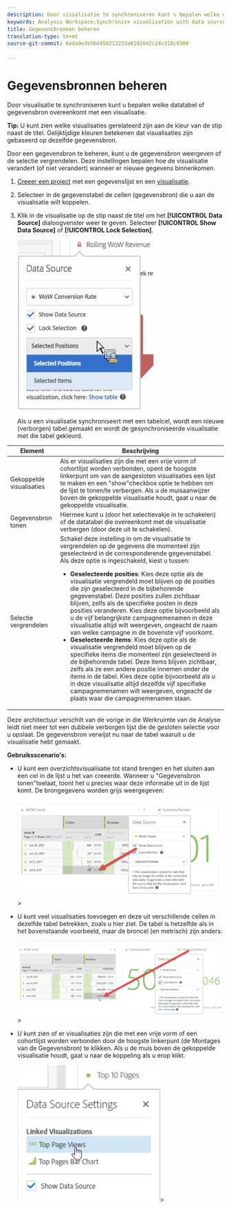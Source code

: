 ```yaml
---
description: Door visualisatie te synchroniseren kunt u bepalen welke datatabel of gegevensbron overeenkomt met een visualisatie.
keywords: Analysis Workspace;Synchronize visualization with data source
title: Gegevensbronnen beheren
translation-type: tm+mt
source-git-commit: 6eda9e3e5bd450213253a8181042c24c318c0300

---
```



# Gegevensbronnen beheren

Door visualisatie te synchroniseren kunt u bepalen welke datatabel of gegevensbron overeenkomt met een visualisatie.

**Tip:** U kunt zien welke visualisaties gerelateerd zijn aan de kleur van de stip naast de titel. Gelijktijdige kleuren betekenen dat visualisaties zijn gebaseerd op dezelfde gegevensbron.

Door een gegevensbron te beheren, kunt u de gegevensbron weergeven of de selectie vergrendelen. Deze instellingen bepalen hoe de visualisatie verandert (of niet verandert) wanneer er nieuwe gegevens binnenkomen.

1. [Creeer een project](/help/analyze/analysis-workspace/build-workspace-project/t-freeform-project.md) met een gegevenslijst en een [visualisatie](/help/analyze/analysis-workspace/visualizations/freeform-analysis-visualizations.md).
1. Selecteer in de gegevenstabel de cellen (gegevensbron) die u aan de visualisatie wilt koppelen.
1. Klik in de visualisatie op de stip naast de titel om het **[!UICONTROL Data Source]** dialoogvenster weer te geven. Selecteer **[!UICONTROL Show Data Source]** of **[!UICONTROL Lock Selection]**.

   ![](assets/manage-data-source.png)

   Als u een visualisatie synchroniseert met een tabelcel, wordt een nieuwe (verborgen) tabel gemaakt en wordt de gesynchroniseerde visualisatie met die tabel gekleurd.

| Element | Beschrijving |
|--- |--- |
| Gekoppelde visualisaties | Als er visualisaties zijn die met een vrije vorm of cohortlijst worden verbonden, opent de hoogste linkerpunt om van de aangesloten visualisaties een lijst te maken en een &quot;show&quot;checkbox optie te hebben om de lijst te tonen/te verbergen.  Als u de muisaanwijzer boven de gekoppelde visualisatie houdt, gaat u naar de gekoppelde visualisatie. |
| Gegevensbron tonen | Hiermee kunt u (door het selectievakje in te schakelen) of de datatabel die overeenkomt met de visualisatie verbergen (door deze uit te schakelen). |
| Selectie vergrendelen | Schakel deze instelling in om de visualisatie te vergrendelen op de gegevens die momenteel zijn geselecteerd in de corresponderende gegevenstabel. Als deze optie is ingeschakeld, kiest u tussen:  <ul><li>**Geselecteerde posities**: Kies deze optie als de visualisatie vergrendeld moet blijven op de posities die zijn geselecteerd in de bijbehorende gegevenstabel. Deze posities zullen zichtbaar blijven, zelfs als de specifieke posten in deze posities veranderen. Kies deze optie bijvoorbeeld als u de vijf belangrijkste campagnemenamen in deze visualisatie altijd wilt weergeven, ongeacht de naam van welke campagne in de bovenste vijf voorkomt.</li> <li>**Geselecteerde items**: Kies deze optie als de visualisatie vergrendeld moet blijven op de specifieke items die momenteel zijn geselecteerd in de bijbehorende tabel. Deze items blijven zichtbaar, zelfs als ze een andere positie innemen onder de items in de tabel. Kies deze optie bijvoorbeeld als u in deze visualisatie altijd dezelfde vijf specifieke campagnemenamen wilt weergeven, ongeacht de plaats waar die campagnemenamen staan.</li></ul> |

Deze architectuur verschilt van de vorige in die Werkruimte van de Analyse leidt niet meer tot een dubbele verborgen lijst die de gesloten selectie voor u opslaat. De gegevensbron verwijst nu naar de tabel waaruit u de visualisatie hebt gemaakt.

**Gebruiksscenario&#39;s:**

* U kunt een overzichtsvisualisatie tot stand brengen en het sluiten aan een cel in de lijst u het van creeerde. Wanneer u &quot;Gegevensbron tonen&quot;toelaat, toont het u precies waar deze informatie uit in de lijst komt. De brongegevens worden grijs weergegeven:

   ![](assets/data-source2.png)>
* U kunt veel visualisaties toevoegen en deze uit verschillende cellen in dezelfde tabel betrekken, zoals u hier ziet. De tabel is hetzelfde als in het bovenstaande voorbeeld, maar de broncel (en metrisch) zijn anders:

   ![](assets/data-source3.png)>
* U kunt zien of er visualisaties zijn die met een vrije vorm of een cohortlijst worden verbonden door de hoogste linkerpunt (de Montages van de Gegevensbron) te klikken. Als u de muis boven de gekoppelde visualisatie houdt, gaat u naar de koppeling als u erop klikt.

   ![](assets/linked-visualizations.png)>
